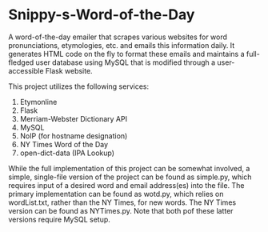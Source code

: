 # Snippy-s-Word-of-the-Day
A word-of-the-day emailer that scrapes various websites for word pronunciations, etymologies, etc. and emails this information daily. It generates HTML code on the fly to format these emails and maintains a full-fledged user database using MySQL that is modified through a user-accessible Flask website.

This project utilizes the following services:

1) Etymonline
2) Flask
3) Merriam-Webster Dictionary API
4) MySQL
5) NoIP (for hostname designation)
6) NY Times Word of the Day
7) open-dict-data (IPA Lookup)

While the full implementation of this project can be somewhat involved, a simple, single-file version of the project can be found as simple.py, which requires input of a desired word and email address(es) into the file. The primary implementation can be found as wotd.py, which relies on wordList.txt, rather than the NY Times, for new words. The NY Times version can be found as NYTimes.py. Note that both pof these latter versions require MySQL setup.
